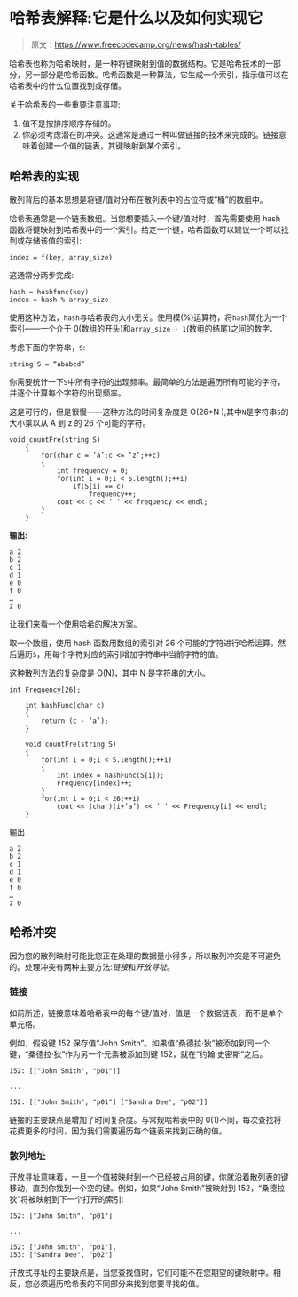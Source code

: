# 哈希表解释:它是什么以及如何实现它

> 原文：<https://www.freecodecamp.org/news/hash-tables/>

哈希表也称为哈希映射，是一种将键映射到值的数据结构。它是哈希技术的一部分，另一部分是哈希函数。哈希函数是一种算法，它生成一个索引，指示值可以在哈希表中的什么位置找到或存储。

关于哈希表的一些重要注意事项:

1.  值不是按排序顺序存储的。
2.  你必须考虑潜在的冲突。这通常是通过一种叫做链接的技术来完成的。链接意味着创建一个值的链表，其键映射到某个索引。

## 哈希表的实现

散列背后的基本思想是将键/值对分布在散列表中的占位符或“桶”的数组中。

哈希表通常是一个链表数组。当您想要插入一个键/值对时，首先需要使用 hash 函数将键映射到哈希表中的一个索引。给定一个键，哈希函数可以建议一个可以找到或存储该值的索引:

```
index = f(key, array_size)
```

这通常分两步完成:

```
hash = hashfunc(key)
index = hash % array_size
```

使用这种方法，`hash`与哈希表的大小无关。使用模(%)运算符，将`hash`简化为一个索引——一个介于 0(数组的开头)和`array_size - 1`(数组的结尾)之间的数字。

考虑下面的字符串，`S`:

```
string S = “ababcd”
```

你需要统计一下`S`中所有字符的出现频率。最简单的方法是遍历所有可能的字符，并逐个计算每个字符的出现频率。

这是可行的，但是很慢——这种方法的时间复杂度是 O(26*N ),其中`N`是字符串`S`的大小乘以从 A 到 z 的 26 个可能的字符。

```
void countFre(string S)
    {
        for(char c = ‘a’;c <= ‘z’;++c)
        {
            int frequency = 0;
            for(int i = 0;i < S.length();++i)
                if(S[i] == c)
                    frequency++;
            cout << c << ‘ ‘ << frequency << endl;
        }
    }
```

**输出:**

```
a 2
b 2
c 1
d 1
e 0
f 0
…
z 0
```

让我们来看一个使用哈希的解决方案。

取一个数组，使用 hash 函数用数组的索引对 26 个可能的字符进行哈希运算。然后遍历`S`，用每个字符对应的索引增加字符串中当前字符的值。

这种散列方法的复杂度是 O(N)，其中 N 是字符串的大小。

```
int Frequency[26];

    int hashFunc(char c)
    {
        return (c - ‘a’);
    }

    void countFre(string S)
    {
        for(int i = 0;i < S.length();++i)
        {
            int index = hashFunc(S[i]);
            Frequency[index]++;
        }
        for(int i = 0;i < 26;++i)
            cout << (char)(i+’a’) << ‘ ‘ << Frequency[i] << endl;
    }
```

输出

```
a 2
b 2
c 1
d 1
e 0
f 0
…
z 0
```

## 哈希冲突

因为您的散列映射可能比您正在处理的数据量小得多，所以散列冲突是不可避免的。处理冲突有两种主要方法:*链接*和*开放寻址*。

### 链接

如前所述，链接意味着哈希表中的每个键/值对，值是一个数据链表，而不是单个单元格。

例如，假设键 152 保存值“John Smith”。如果值“桑德拉·狄”被添加到同一个键，“桑德拉·狄”作为另一个元素被添加到键 152，就在“约翰·史密斯”之后。

```
152: [["John Smith", "p01"]]

...

152: [["John Smith", "p01"] ["Sandra Dee", "p02"]]
```

链接的主要缺点是增加了时间复杂度。与常规哈希表中的 0(1)不同，每次查找将花费更多的时间，因为我们需要遍历每个链表来找到正确的值。

### 散列地址

开放寻址意味着，一旦一个值被映射到一个已经被占用的键，你就沿着散列表的键移动，直到你找到一个空的键。例如，如果“John Smith”被映射到 152，“桑德拉·狄”将被映射到下一个打开的索引:

```
152: ["John Smith", "p01"] 

...

152: ["John Smith", "p01"],
153: ["Sandra Dee", "p02"]
```

开放式寻址的主要缺点是，当您查找值时，它们可能不在您期望的键映射中。相反，您必须遍历哈希表的不同部分来找到您要寻找的值。